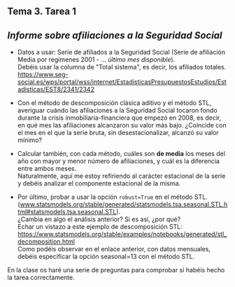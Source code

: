 ## Tema 3. Tarea 1
## *Informe sobre afiliaciones a la Seguridad Social*

* Datos a usar: Serie de afiliados a la Seguridad Social (Serie de afiliación Media por regímenes 2001 - ... *último mes disponible*).   
Debéis usar la columna de "Total sistema", es decir, los afiliados totales.  
https://www.seg-social.es/wps/portal/wss/internet/EstadisticasPresupuestosEstudios/Estadisticas/EST8/2341/2342

* Con el método de descomposición clásica aditivo y el método STL, averiguar cuándo las afiliaciones a la Seguridad Social tocaron fondo durante la crisis inmobiliaria-financiera que empezó en 2008, es decir, en qué mes las afiliaciones alcanzaron su valor más bajo. ¿Coincide con el mes en el que la serie bruta, sin desestacionalizar, alcanzó su valor mínimo?
* Calcular también, con cada método, cuáles son **de media** los meses del año con mayor y menor número de afiliaciones, y cuál es la diferencia entre ambos meses.  
Naturalmente, aquí me estoy refiriendo al carácter estacional de la serie y debéis analizar el componente estacional de la misma.
* Por último, probar a usar la opción ```robust=True```  en el método STL. (www.statsmodels.org/stable/generated/statsmodels.tsa.seasonal.STL.html#statsmodels.tsa.seasonal.STL).  
¿Cambia en algo el análisis anterior? Si es así, ¿por qué?  
Echar un vistazo a este ejemplo de descomposición STL:  
https://www.statsmodels.org/stable/examples/notebooks/generated/stl_decomposition.html  
Como podéis observar en el enlace anterior, con datos mensuales, debéis especificar la opción seasonal=13 con el método STL.  

En la clase os haré una serie de preguntas para comprobar si habéis hecho la tarea correctamente.
